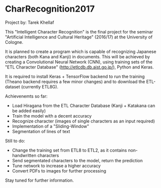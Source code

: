 # CharRecognition2017

Project by: Tarek Khellaf

This "Intelligent Character Recognition" is the final project for the seminar "Artificial Intelligence and Cultural Heritage" (2016/17) at the University of Cologne.

It is planned to create a program which is capable of recognizing Japanese characters (both Kana and Kanji) in documents.
This will be achieved by creating a Convolutional Neural Network (CNN), using training sets of the "ETL Character Database" (http://etlcdb.db.aist.go.jp/), Python and Keras.

It is required to install Keras + TensorFlow backend to run the training (Theano backend requires a few minor changes) and to download the ETL-dataset (currently ETL8G).

Achievenemts so far:
- Load Hiragana from the ETL Character Database (Kanji + Katakana can be added easily)
- Train the model with a decent accuracy
- Recognize character (images of single characters as an input required)
- Implementation of a "Sliding-Window"
- Segmentation of lines of text

Still to do:
- Change the training set from ETL8 to ETL2, as it contains non-handwritten characters
- Send segmentated characters to the model, return the prediction
- Tune network to increase a higher accuracy
- Convert PDFs to images for further processing

Stay tuned for further information.
